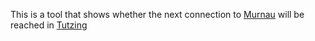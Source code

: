 This is a tool that shows whether the next connection 
to [Murnau](https://en.wikipedia.org/wiki/Murnau_am_Staffelsee) will be reached 
in [Tutzing](https://en.wikipedia.org/wiki/Tutzing)

